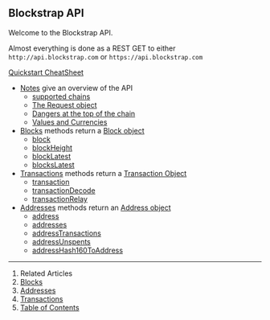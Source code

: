 ## Blockstrap API

Welcome to the Blockstrap API.


Almost everything is done as a REST GET to either `http://api.blockstrap.com` or `https://api.blockstrap.com`


[Quickstart CheatSheet](v0/notes/atAGlance)

* [Notes](v0/notes) give an overview of the API
  * [supported chains](v0/notes/chains/)
  * [The Request object](v0/notes/requestobject/)
  * [Dangers at the top of the chain](v0/notes/topOfTheChain/)
  * [Values and Currencies](v0/notes/valuesAndCurrencies/)
* [Blocks](v0/blocks) methods return a [Block object](v0/blocks/blockobject/)
  * [block](v0/blocks/block/)
  * [blockHeight](v0/blocks/blockHeight/)
  * [blockLatest](v0/blocks/blockLatest/)
  * [blocksLatest](v0/blocks/blocksLatest/)
* [Transactions](v0/transactions/) methods return a [Transaction Object](v0/transactions/transactionobject/)
  * [transaction](v0/transactions/transaction/)
  * [transactionDecode](v0/transactions/transactionDecode/)
  * [transactionRelay](v0/transactions/transactionRelay/)
* [Addresses](v0/addresses/) methods return an [Address object](v0/addresses/addressobject/)
  * [address](v0/addresses/address/)
  * [addresses](v0/addresses/addresses/)
  * [addressTransactions](v0/addresses/addressTransactions/)
  * [addressUnspents](v0/addresses/addressUnspents/)
  * [addressHash160ToAddress](v0/addresses/addressHash160ToAddress/)

---

1. Related Articles
2. [Blocks](v0/blocks/)
3. [Addresses](v0/addresses/)
4. [Transactions](v0/transactions/)
6. [Table of Contents](../)